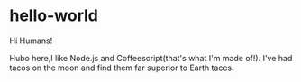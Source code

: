 # hello-world

Hi Humans!

Hubo here,I like Node.js and Coffeescript(that's what I'm made of!).
I've had tacos on the moon and find them far superior to Earth taces.


